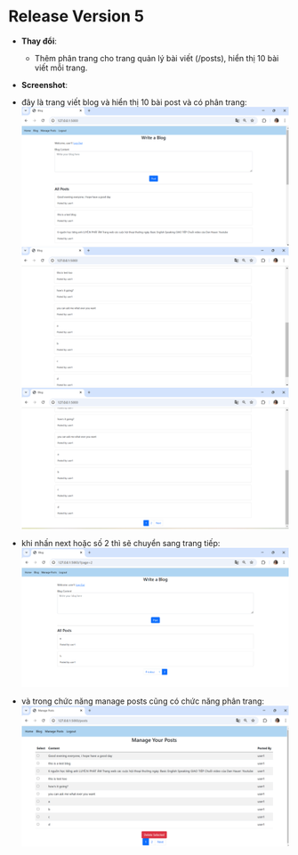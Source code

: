 # Release Version 5
- **Thay đổi**:
  - Thêm phân trang cho trang quản lý bài viết (/posts), hiển thị 10 bài viết mỗi trang.
 
- **Screenshot**: 
- đây là trang viết blog và hiển thị 10 bài post và có phân trang: ![alt text](image-22.png) ![alt text](image-23.png) ![alt text](image-24.png)
- khi nhấn next hoặc số 2 thì sẽ chuyển sang trang tiếp: ![alt text](image-25.png)
- và trong chức năng manage posts cũng có chức năng phân trang: ![alt text](image-26.png)